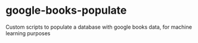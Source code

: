 # google-books-populate
Custom scripts to populate a database with google books data, for machine learning purposes
